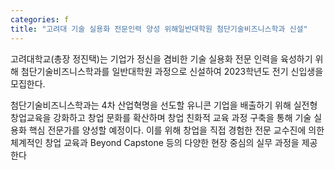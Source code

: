 ```yaml
---
categories: f
title: "고려대 기술 실용화 전문인력 양성 위해일반대학원 첨단기술비즈니스학과 신설"
---
```







고려대학교(총장 정진택)는 기업가 정신을 겸비한 기술 실용화 전문 인력을 육성하기 위해 첨단기술비즈니스학과를 일반대학원 과정으로 신설하여 2023학년도 전기 신입생을 모집한다.

첨단기술비즈니스학과는 4차 산업혁명을 선도할 유니콘 기업을 배출하기 위해 실전형 창업교육을 강화하고 창업 문화를 확산하며 창업 친화적 교육 과정 구축을 통해 기술 실용화 핵심 전문가를 양성할 예정이다. 이를 위해 창업을 직접 경험한 전문 교수진에 의한 체계적인 창업 교육과 Beyond Capstone 등의 다양한 현장 중심의 실무 과정을 제공한다